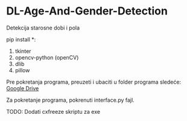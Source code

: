 # DL-Age-And-Gender-Detection
Detekcija starosne dobi i pola

pip install *:
1. tkinter
2. opencv-python (openCV)
3. dlib
4. pillow


Pre pokretanja programa, preuzeti i ubaciti u folder programa sledeće:
[Google Drive](https://drive.google.com/drive/folders/1o18UQmfvmUqren6BDoyM3GaDzWzu2xhT?usp=sharing)

Za pokretanje programa, pokrenuti interface.py fajl.

TODO:
Dodati cxfreeze skriptu za exe
